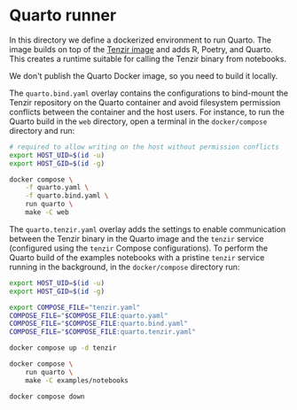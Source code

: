 # Quarto runner

In this directory we define a dockerized environment to run Quarto. The image
builds on top of the [Tenzir image](../../Dockerfile) and adds R, Poetry, and
Quarto. This creates a runtime suitable for calling the Tenzir binary from
notebooks.

We don't publish the Quarto Docker image, so you need to build it locally.

The `quarto.bind.yaml` overlay contains the configurations to bind-mount
the Tenzir repository on the Quarto container and avoid filesystem permission
conflicts between the container and the host users. For instance, to run the
Quarto build in the `web` directory, open a terminal in the `docker/compose`
directory and run:

```bash
# required to allow writing on the host without permission conflicts
export HOST_UID=$(id -u) 
export HOST_GID=$(id -g) 

docker compose \
    -f quarto.yaml \
    -f quarto.bind.yaml \
    run quarto \
    make -C web
```

The `quarto.tenzir.yaml` overlay adds the settings to enable communication
between the Tenzir binary in the Quarto image and the `tenzir` service (configured
using the `tenzir` Compose configurations). To perform the Quarto build of the
examples notebooks with a pristine `tenzir` service running in the background, in
the `docker/compose` directory run:

```bash
export HOST_UID=$(id -u) 
export HOST_GID=$(id -g) 

export COMPOSE_FILE="tenzir.yaml"
COMPOSE_FILE="$COMPOSE_FILE:quarto.yaml"
COMPOSE_FILE="$COMPOSE_FILE:quarto.bind.yaml"
COMPOSE_FILE="$COMPOSE_FILE:quarto.tenzir.yaml"

docker compose up -d tenzir

docker compose \
    run quarto \
    make -C examples/notebooks

docker compose down
```

